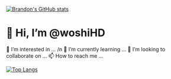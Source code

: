 [![Brandon's GitHub stats](https://github-readme-stats.vercel.app/api?username=woshiHD&show_icons=true&theme=vue-dark&border-radius)](https://github.com/anuraghazra/github-readme-stats)

 <h1>👋 Hi, I’m @woshiHD</h1>
 <div>
 👀 I’m interested in ... /n
 🌱 I’m currently learning ...
 💞️ I’m looking to collaborate on ...
 📫 How to reach me ...
 </div>

<!---
woshiHD/woshiHD is a ✨ special ✨ repository because its `README.md` (this file) appears on your GitHub profile.
You can click the Preview link to take a look at your changes.
--->

[![Top Langs](https://github-readme-stats.vercel.app/api/top-langs/?username=woshiHD&theme=vue-dark)](https://github.com/anuraghazra/github-readme-stats)




